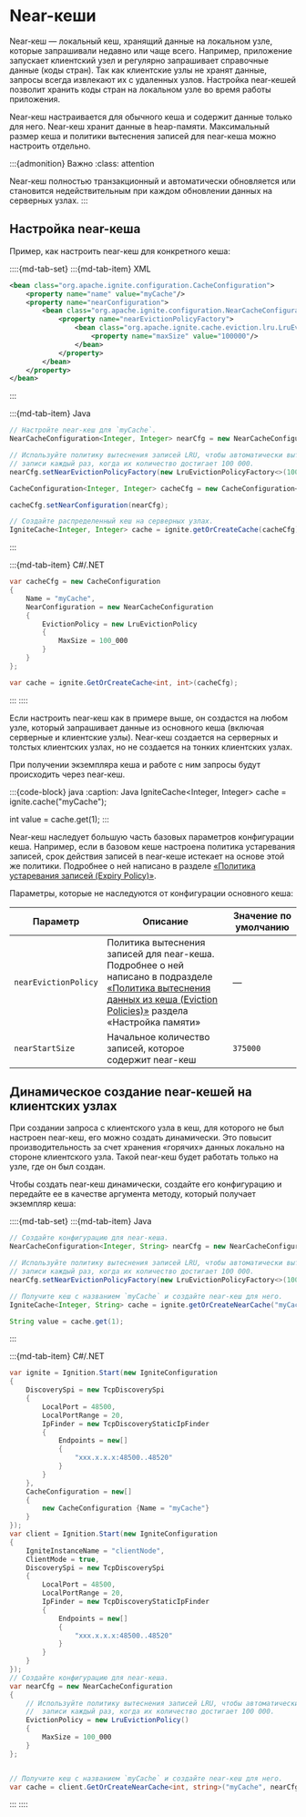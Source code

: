 # Near-кеши

Near-кеш — локальный кеш, хранящий данные на локальном узле, которые запрашивали недавно или чаще всего. Например, приложение запускает клиентский узел и регулярно запрашивает справочные данные (коды стран). Так как клиентские узлы не хранят данные, запросы всегда извлекают их с удаленных узлов. Настройка near-кешей позволит хранить коды стран на локальном узле во время работы приложения.

Near-кеш настраивается для обычного кеша и содержит данные только для него. Near-кеш хранит данные в heap-памяти. Максимальный размер кеша и политики вытеснения записей для near-кеша можно настроить отдельно.

:::{admonition} Важно
:class: attention

Near-кеш полностью транзакционный и автоматически обновляется или становится недействительным при каждом обновлении данных на серверных узлах.
:::

## Настройка near-кеша

Пример, как настроить near-кеш для конкретного кеша:

::::{md-tab-set}
:::{md-tab-item} XML
```xml
<bean class="org.apache.ignite.configuration.CacheConfiguration">
    <property name="name" value="myCache"/>
    <property name="nearConfiguration">
        <bean class="org.apache.ignite.configuration.NearCacheConfiguration">
            <property name="nearEvictionPolicyFactory">
                <bean class="org.apache.ignite.cache.eviction.lru.LruEvictionPolicyFactory">
                    <property name="maxSize" value="100000"/>
                </bean>
            </property>
        </bean>
    </property>
</bean>
```
:::

:::{md-tab-item} Java
```java
// Настройте near-кеш для `myCache`.
NearCacheConfiguration<Integer, Integer> nearCfg = new NearCacheConfiguration<>();

// Используйте политику вытеснения записей LRU, чтобы автоматически вытеснять из near-кеша
// записи каждый раз, когда их количество достигает 100 000.
nearCfg.setNearEvictionPolicyFactory(new LruEvictionPolicyFactory<>(100_000));

CacheConfiguration<Integer, Integer> cacheCfg = new CacheConfiguration<Integer, Integer>("myCache");

cacheCfg.setNearConfiguration(nearCfg);

// Создайте распределенный кеш на серверных узлах.
IgniteCache<Integer, Integer> cache = ignite.getOrCreateCache(cacheCfg);
```
:::

:::{md-tab-item} C\#/.NET
```c#
var cacheCfg = new CacheConfiguration
{
    Name = "myCache",
    NearConfiguration = new NearCacheConfiguration
    {
        EvictionPolicy = new LruEvictionPolicy
        {
            MaxSize = 100_000
        }
    }
};

var cache = ignite.GetOrCreateCache<int, int>(cacheCfg);
```
:::
::::

Если настроить near-кеш как в примере выше, он создастся на любом узле, который запрашивает данные из основного кеша (включая серверные и клиентские узлы). Near-кеш создается на серверных и толстых клиентских узлах, но не создается на тонких клиентских узлах.

При получении экземпляра кеша и работе с ним запросы будут происходить через near-кеш.

:::{code-block} java
:caption: Java
IgniteCache<Integer, Integer> cache = ignite.cache("myCache");

int value = cache.get(1);
:::

Near-кеш наследует большую часть базовых параметров конфигурации кеша. Например, если в базовом кеше настроена политика устаревания записей, срок действия записей в near-кеше истекает на основе этой же политики. Подробнее о ней написано в разделе [«Политика устаревания записей (Expiry Policy)»](expiry_policy.md).

Параметры, которые не наследуются от конфигурации основного кеша:

| Параметр | Описание | Значение по умолчанию |
|---|---|---|
| `nearEvictionPolicy` | Политика вытеснения записей для near-кеша. Подробнее о ней написано в подразделе [«Политика вытеснения данных из кеша (Eviction Policies)»](eviction_policies.md) раздела «Настройка памяти» | — |
| `nearStartSize` | Начальное количество записей, которое содержит near-кеш | `375000` |

## Динамическое создание near-кешей на клиентских узлах

При создании запроса с клиентского узла в кеш, для которого не был настроен near-кеш, его можно создать динамически. Это повысит производительность за счет хранения «горячих» данных локально на стороне клиентского узла. Такой near-кеш будет работать только на узле, где он был создан.

Чтобы создать near-кеш динамически, создайте его конфигурацию и передайте ее в качестве аргумента методу, который получает экземпляр кеша:

::::{md-tab-set}
:::{md-tab-item} Java
```java
// Создайте конфигурацию для near-кеша.
NearCacheConfiguration<Integer, String> nearCfg = new NearCacheConfiguration<>();  

// Используйте политику вытеснения записей LRU, чтобы автоматически вытеснять из near-кеша
// записи каждый раз, когда их количество достигает 100 000. 
nearCfg.setNearEvictionPolicyFactory(new LruEvictionPolicyFactory<>(100_000));

// Получите кеш с названием `myCache` и создайте near-кеш для него.
IgniteCache<Integer, String> cache = ignite.getOrCreateNearCache("myCache", nearCfg);

String value = cache.get(1);
```
:::

:::{md-tab-item} C\#/.NET
```c#
var ignite = Ignition.Start(new IgniteConfiguration
{
    DiscoverySpi = new TcpDiscoverySpi
    {
        LocalPort = 48500,
        LocalPortRange = 20,
        IpFinder = new TcpDiscoveryStaticIpFinder
        {
            Endpoints = new[]
            {
                "xxx.x.x.x:48500..48520"
            }
        }
    },
    CacheConfiguration = new[]
    {
        new CacheConfiguration {Name = "myCache"}
    }
});
var client = Ignition.Start(new IgniteConfiguration
{
    IgniteInstanceName = "clientNode",
    ClientMode = true,
    DiscoverySpi = new TcpDiscoverySpi
    {
        LocalPort = 48500,
        LocalPortRange = 20,
        IpFinder = new TcpDiscoveryStaticIpFinder
        {
            Endpoints = new[]
            {
                "xxx.x.x.x:48500..48520"
            }
        }
    }
});
// Создайте конфигурацию для near-кеша.
var nearCfg = new NearCacheConfiguration
{
    // Используйте политику вытеснения записей LRU, чтобы автоматически вытеснять из near-кеша
    //  записи каждый раз, когда их количество достигает 100 000.
    EvictionPolicy = new LruEvictionPolicy()
    {
        MaxSize = 100_000
    }
};


// Получите кеш с названием `myCache` и создайте near-кеш для него.
var cache = client.GetOrCreateNearCache<int, string>("myCache", nearCfg);
```
:::
::::
